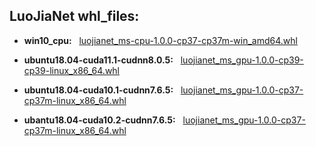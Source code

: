 ## LuoJiaNet whl_files:

- **win10_cpu:**
  [luojianet_ms-cpu-1.0.0-cp37-cp37m-win_amd64.whl](https://whu.obs.cn-central-221.ovaijisuan.com/whl_files/win10_cpu/luojianet_ms-cpu-1.0.0-cp37-cp37m-win_amd64.whl)

- **ubuntu18.04-cuda11.1-cudnn8.0.5:**
  [luojianet_ms_gpu-1.0.0-cp39-cp39-linux_x86_64.whl](https://whu.obs.cn-central-221.ovaijisuan.com/whl_files/ubuntu18.04-cuda11.1-cudnn8.0.5/luojianet_ms_gpu-1.0.0-cp39-cp39-linux_x86_64.whl)

- **ubuntu18.04-cuda10.1-cudnn7.6.5:**
  [luojianet_ms_gpu-1.0.0-cp37-cp37m-linux_x86_64.whl](https://whu.obs.cn-central-221.ovaijisuan.com/whl_files/ubuntu18.04-cuda10.1-cudnn7.6.5/luojianet_ms_gpu-1.0.0-cp37-cp37m-linux_x86_64.whl)

- **ubantu18.04-cuda10.2-cudnn7.6.5:**
  [luojianet_ms_gpu-1.0.0-cp37-cp37m-linux_x86_64.whl](https://whu.obs.cn-central-221.ovaijisuan.com/whl_files/ubantu18.04-cuda10.2-cudnn7.6.5/luojianet_ms_gpu-1.0.0-cp37-cp37m-linux_x86_64.whl)